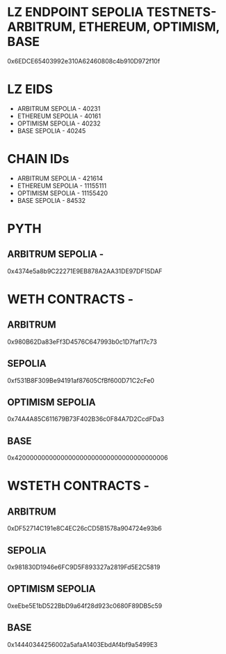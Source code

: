 # LZ ENDPOINT SEPOLIA TESTNETS- ARBITRUM, ETHEREUM, OPTIMISM, BASE
0x6EDCE65403992e310A62460808c4b910D972f10f

<!-- # LZ ENDPOINT MAINNETS - ARBITRUM, ETHEREUM, OPTIMISM, BASE
0x1a44076050125825900e736c501f859c50fE728c -->

# LZ EIDS
- ARBITRUM SEPOLIA - 40231
- ETHEREUM SEPOLIA - 40161
- OPTIMISM SEPOLIA - 40232
- BASE SEPOLIA - 40245

# CHAIN IDs
- ARBITRUM SEPOLIA - 421614
- ETHEREUM SEPOLIA - 11155111
- OPTIMISM SEPOLIA - 11155420
- BASE SEPOLIA - 84532

# PYTH
## ARBITRUM SEPOLIA - 
0x4374e5a8b9C22271E9EB878A2AA31DE97DF15DAF

# WETH CONTRACTS - 
## ARBITRUM
0x980B62Da83eFf3D4576C647993b0c1D7faf17c73
## SEPOLIA
0xf531B8F309Be94191af87605CfBf600D71C2cFe0
## OPTIMISM SEPOLIA
0x74A4A85C611679B73F402B36c0F84A7D2CcdFDa3
## BASE
0x4200000000000000000000000000000000000006

# WSTETH CONTRACTS - 
## ARBITRUM
0xDF52714C191e8C4EC26cCD5B1578a904724e93b6
## SEPOLIA
0x981830D1946e6FC9D5F893327a2819Fd5E2C5819
## OPTIMISM SEPOLIA
0xeEbe5E1bD522BbD9a64f28d923c0680F89DB5c59
## BASE
0x14440344256002a5afaA1403EbdAf4bf9a5499E3
